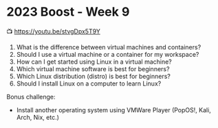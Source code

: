 # 2023 Boost - Week 9

📺 <https://youtu.be/stvgDpx5T9Y>

1. What is the difference between virtual machines and containers?
1. Should I use a virtual machine or a container for my workspace?
1. How can I get started using Linux in a virtual machine?
1. Which virtual machine software is best for beginners?
1. Which Linux distribution (distro) is best for beginners?
1. Should I install Linux on a computer to learn Linux?

Bonus challenge:

* Install another operating system using VMWare Player (PopOS!, Kali, Arch, Nix, etc.)


